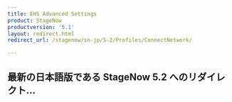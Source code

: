 ```yaml
---
title: EHS Advanced Settings
product: StageNow
productversion: '5.1'
layout: redirect.html
redirect_url: /stagenow/sn-jp/5-2/Profiles/ConnectNetwork/

---
```


## 最新の日本語版である StageNow 5.2 へのリダイレクト...






